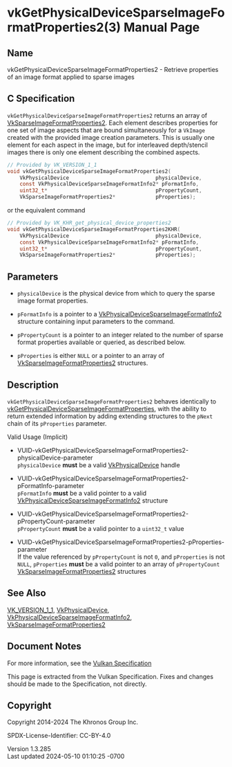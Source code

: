 # vkGetPhysicalDeviceSparseImageFormatProperties2(3) Manual Page

## Name

vkGetPhysicalDeviceSparseImageFormatProperties2 - Retrieve properties of
an image format applied to sparse images



## <a href="#_c_specification" class="anchor"></a>C Specification

`vkGetPhysicalDeviceSparseImageFormatProperties2` returns an array of
[VkSparseImageFormatProperties2](https://registry.khronos.org/vulkan/specs/1.3-extensions/man/html/VkSparseImageFormatProperties2.html).
Each element describes properties for one set of image aspects that are
bound simultaneously for a `VkImage` created with the provided image
creation parameters. This is usually one element for each aspect in the
image, but for interleaved depth/stencil images there is only one
element describing the combined aspects.

``` c
// Provided by VK_VERSION_1_1
void vkGetPhysicalDeviceSparseImageFormatProperties2(
    VkPhysicalDevice                            physicalDevice,
    const VkPhysicalDeviceSparseImageFormatInfo2* pFormatInfo,
    uint32_t*                                   pPropertyCount,
    VkSparseImageFormatProperties2*             pProperties);
```

or the equivalent command

``` c
// Provided by VK_KHR_get_physical_device_properties2
void vkGetPhysicalDeviceSparseImageFormatProperties2KHR(
    VkPhysicalDevice                            physicalDevice,
    const VkPhysicalDeviceSparseImageFormatInfo2* pFormatInfo,
    uint32_t*                                   pPropertyCount,
    VkSparseImageFormatProperties2*             pProperties);
```

## <a href="#_parameters" class="anchor"></a>Parameters

- `physicalDevice` is the physical device from which to query the sparse
  image format properties.

- `pFormatInfo` is a pointer to a
  [VkPhysicalDeviceSparseImageFormatInfo2](https://registry.khronos.org/vulkan/specs/1.3-extensions/man/html/VkPhysicalDeviceSparseImageFormatInfo2.html)
  structure containing input parameters to the command.

- `pPropertyCount` is a pointer to an integer related to the number of
  sparse format properties available or queried, as described below.

- `pProperties` is either `NULL` or a pointer to an array of
  [VkSparseImageFormatProperties2](https://registry.khronos.org/vulkan/specs/1.3-extensions/man/html/VkSparseImageFormatProperties2.html)
  structures.

## <a href="#_description" class="anchor"></a>Description

`vkGetPhysicalDeviceSparseImageFormatProperties2` behaves identically to
[vkGetPhysicalDeviceSparseImageFormatProperties](https://registry.khronos.org/vulkan/specs/1.3-extensions/man/html/vkGetPhysicalDeviceSparseImageFormatProperties.html),
with the ability to return extended information by adding extending
structures to the `pNext` chain of its `pProperties` parameter.

Valid Usage (Implicit)

- <a
  href="#VUID-vkGetPhysicalDeviceSparseImageFormatProperties2-physicalDevice-parameter"
  id="VUID-vkGetPhysicalDeviceSparseImageFormatProperties2-physicalDevice-parameter"></a>
  VUID-vkGetPhysicalDeviceSparseImageFormatProperties2-physicalDevice-parameter  
  `physicalDevice` **must** be a valid
  [VkPhysicalDevice](https://registry.khronos.org/vulkan/specs/1.3-extensions/man/html/VkPhysicalDevice.html) handle

- <a
  href="#VUID-vkGetPhysicalDeviceSparseImageFormatProperties2-pFormatInfo-parameter"
  id="VUID-vkGetPhysicalDeviceSparseImageFormatProperties2-pFormatInfo-parameter"></a>
  VUID-vkGetPhysicalDeviceSparseImageFormatProperties2-pFormatInfo-parameter  
  `pFormatInfo` **must** be a valid pointer to a valid
  [VkPhysicalDeviceSparseImageFormatInfo2](https://registry.khronos.org/vulkan/specs/1.3-extensions/man/html/VkPhysicalDeviceSparseImageFormatInfo2.html)
  structure

- <a
  href="#VUID-vkGetPhysicalDeviceSparseImageFormatProperties2-pPropertyCount-parameter"
  id="VUID-vkGetPhysicalDeviceSparseImageFormatProperties2-pPropertyCount-parameter"></a>
  VUID-vkGetPhysicalDeviceSparseImageFormatProperties2-pPropertyCount-parameter  
  `pPropertyCount` **must** be a valid pointer to a `uint32_t` value

- <a
  href="#VUID-vkGetPhysicalDeviceSparseImageFormatProperties2-pProperties-parameter"
  id="VUID-vkGetPhysicalDeviceSparseImageFormatProperties2-pProperties-parameter"></a>
  VUID-vkGetPhysicalDeviceSparseImageFormatProperties2-pProperties-parameter  
  If the value referenced by `pPropertyCount` is not `0`, and
  `pProperties` is not `NULL`, `pProperties` **must** be a valid pointer
  to an array of `pPropertyCount`
  [VkSparseImageFormatProperties2](https://registry.khronos.org/vulkan/specs/1.3-extensions/man/html/VkSparseImageFormatProperties2.html)
  structures

## <a href="#_see_also" class="anchor"></a>See Also

[VK_VERSION_1_1](https://registry.khronos.org/vulkan/specs/1.3-extensions/man/html/VK_VERSION_1_1.html),
[VkPhysicalDevice](https://registry.khronos.org/vulkan/specs/1.3-extensions/man/html/VkPhysicalDevice.html),
[VkPhysicalDeviceSparseImageFormatInfo2](https://registry.khronos.org/vulkan/specs/1.3-extensions/man/html/VkPhysicalDeviceSparseImageFormatInfo2.html),
[VkSparseImageFormatProperties2](https://registry.khronos.org/vulkan/specs/1.3-extensions/man/html/VkSparseImageFormatProperties2.html)

## <a href="#_document_notes" class="anchor"></a>Document Notes

For more information, see the <a
href="https://registry.khronos.org/vulkan/specs/1.3-extensions/html/vkspec.html#vkGetPhysicalDeviceSparseImageFormatProperties2"
target="_blank" rel="noopener">Vulkan Specification</a>

This page is extracted from the Vulkan Specification. Fixes and changes
should be made to the Specification, not directly.

## <a href="#_copyright" class="anchor"></a>Copyright

Copyright 2014-2024 The Khronos Group Inc.

SPDX-License-Identifier: CC-BY-4.0

Version 1.3.285  
Last updated 2024-05-10 01:10:25 -0700
